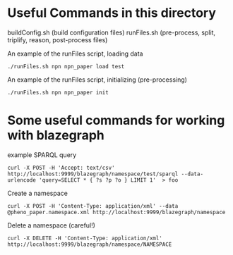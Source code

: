 # Useful Commands in this directory
buildConfig.sh (build configuration files)
runFiles.sh (pre-process, split, triplify, reason, post-process files)

An example of the runFiles script, loading data
```
./runFiles.sh npn npn_paper load test
```

An example of the runFiles script, initializing (pre-processing)
```
./runFiles.sh npn npn_paper init
```

# Some useful commands for working with blazegraph

example SPARQL query
```
curl -X POST -H 'Accept: text/csv' http://localhost:9999/blazegraph/namespace/test/sparql --data-urlencode 'query=SELECT * { ?s ?p ?o } LIMIT 1'  > foo
```

Create a namespace
```
curl -X POST -H 'Content-Type: application/xml' --data @pheno_paper.namespace.xml http://localhost:9999/blazegraph/namespace
```

Delete a namespace (careful!)
```
curl -X DELETE -H 'Content-Type: application/xml' http://localhost:9999/blazegraph/namespace/NAMESPACE
```



